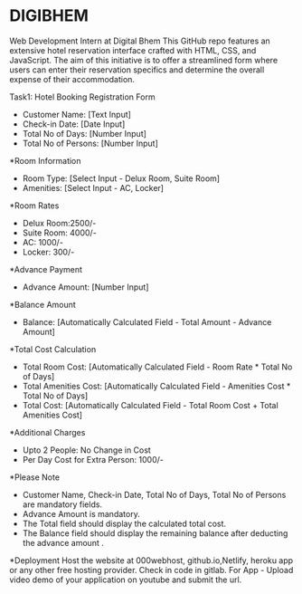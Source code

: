 # DIGIBHEM
Web Development Intern at Digital Bhem
This GitHub repo features an extensive hotel reservation interface crafted with HTML, CSS, and JavaScript. The aim of this initiative is to offer a streamlined form where users can enter their reservation specifics and determine the overall expense of their accommodation.


Task1: Hotel Booking Registration Form

- Customer Name: [Text Input]
- Check-in Date: [Date Input]
- Total No of Days: [Number Input]
- Total No of Persons: [Number Input]

*Room Information

- Room Type: [Select Input - Delux Room, Suite Room]
- Amenities: [Select Input - AC, Locker]

*Room Rates

- Delux Room:2500/-
- Suite Room: 4000/-
- AC: 1000/-
- Locker: 300/-

*Advance Payment

- Advance Amount: [Number Input]

*Balance Amount

- Balance: [Automatically Calculated Field - Total Amount - Advance Amount]

*Total Cost Calculation

- Total Room Cost: [Automatically Calculated Field - Room Rate * Total No of Days]
- Total Amenities Cost: [Automatically Calculated Field - Amenities Cost * Total No of Days]
- Total Cost: [Automatically Calculated Field - Total Room Cost + Total Amenities Cost]

*Additional Charges

- Upto 2 People: No Change in Cost
- Per Day Cost for Extra Person: 1000/-

*Please Note

- Customer Name, Check-in Date, Total No of Days, Total No of Persons are mandatory fields.
- Advance Amount is mandatory.
- The Total field should display the calculated total cost.
- The Balance field should display the remaining balance after deducting the advance amount .

*Deployment Host the website at 000webhost, github.io,Netlify, heroku app or any other free hosting provider. Check in code in gitlab. For App - Upload video demo of your application on youtube and submit the url.
